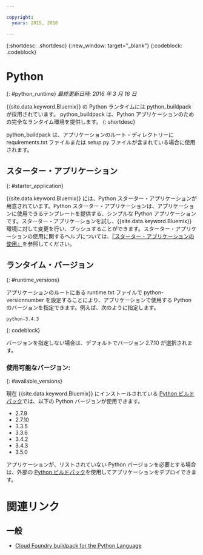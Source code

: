 ```yaml
---

copyright:
  years: 2015, 2016

---
```


{:shortdesc: .shortdesc}
{:new_window: target="_blank"}
{:codeblock: .codeblock}

# Python
{: #python_runtime}
*最終更新日時: 2016 年 3 月 16 日*

{{site.data.keyword.Bluemix}} の Python ランタイムには python_buildpack が採用されています。
python_buildpack は、Python アプリケーションのための完全なランタイム環境を提供します。
{: shortdesc}

python_buildpack は、アプリケーションのルート・ディレクトリーに requirements.txt ファイルまたは setup.py ファイルが含まれている場合に使用されます。

## スターター・アプリケーション
{: #starter_application}

{{site.data.keyword.Bluemix}} には、Python スターター・アプリケーションが用意されています。Python スターター・アプリケーションは、アプリケーションに使用できるテンプレートを提供する、シンプルな Python アプリケーションです。スターター・アプリケーションを試し、{{site.data.keyword.Bluemix}} 環境に対して変更を行い、プッシュすることができます。スターター・アプリケーションの使用に関するヘルプについては、[『スターター・アプリケーションの使用』](../../cfapps/starter_app_usage.html)を参照してください。

## ランタイム・バージョン
{: #runtime_versions}

アプリケーションのルートにある runtime.txt ファイルで python-versionnumber を設定することにより、アプリケーションで使用する Python のバージョンを指定できます。例えば、次のように指定します。

```
python-3.4.3
```
{: codeblock}

バージョンを指定しない場合は、デフォルトでバージョン 2.7.10 が選択されます。

### 使用可能なバージョン:
{: #available_versions}

現在 {{site.data.keyword.Bluemix}} にインストールされている [Python ビルドパック](https://github.com/cloudfoundry/python-buildpack/releases/tag/v1.5.1)では、以下の Python バージョンが使用できます。

* 2.7.9
* 2.7.10
* 3.3.5
* 3.3.6
* 3.4.2
* 3.4.3
* 3.5.0

アプリケーションが、リストされていない Python バージョンを必要とする場合は、外部の [Python ビルドパック](https://github.com/cloudfoundry/python-buildpack)を使用してアプリケーションをデプロイできます。

# 関連リンク
## 一般
* [Cloud Foundry buildpack for the Python Language](https://github.com/cloudfoundry/python-buildpack)
